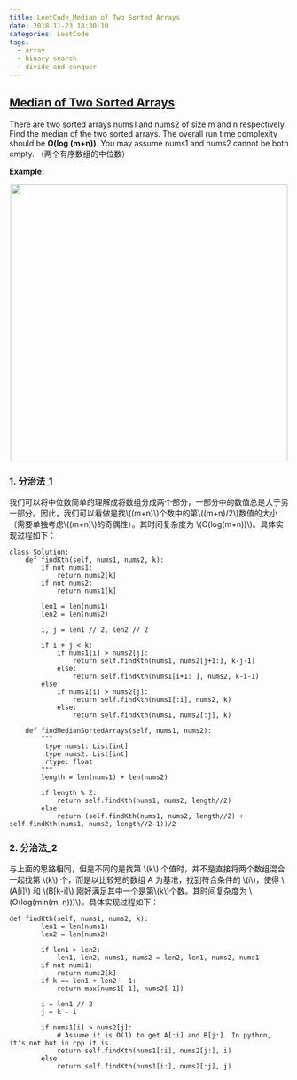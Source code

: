 ```yaml
---
title: LeetCode_Median of Two Sorted Arrays
date: 2018-11-23 18:30:10
categories: LeetCode
tags: 
  - array
  - binary search
  - divide and conquer
---
```


## [Median of Two Sorted Arrays](https://leetcode.com/problems/median-of-two-sorted-arrays/)

There are two sorted arrays nums1 and nums2 of size m and n respectively. Find the median of the two sorted arrays. The overall run time complexity should be **O(log (m+n))**. You may assume nums1 and nums2 cannot be both empty.
（两个有序数组的中位数）

<!--more-->

**Example:** 

<div align=center>
	<img src="/images/leetcode_4.png" width = "500" align=center/>
</div>

### 1. 分治法_1
我们可以将中位数简单的理解成将数组分成两个部分，一部分中的数值总是大于另一部分。因此，我们可以看做是找\\((m+n)\\)个数中的第\\((m+n)/2\\)数值的大小（需要单独考虑\\((m+n)\\)的奇偶性）。其时间复杂度为 \\(O(log(m+n))\\)。具体实现过程如下：
```
class Solution:
    def findKth(self, nums1, nums2, k):
        if not nums1:
            return nums2[k]
        if not nums2:
            return nums1[k]
        
        len1 = len(nums1)
        len2 = len(nums2)
        
        i, j = len1 // 2, len2 // 2
        
        if i + j < k:
            if nums1[i] > nums2[j]:
                return self.findKth(nums1, nums2[j+1:], k-j-1)
            else:
                return self.findKth(nums1[i+1: ], nums2, k-i-1)
        else:
            if nums1[i] > nums2[j]:
                return self.findKth(nums1[:i], nums2, k)
            else:
                return self.findKth(nums1, nums2[:j], k)
                
    def findMedianSortedArrays(self, nums1, nums2):
        """
        :type nums1: List[int]
        :type nums2: List[int]
        :rtype: float
        """
        length = len(nums1) + len(nums2)
        
        if length % 2:
            return self.findKth(nums1, nums2, length//2)
        else:
            return (self.findKth(nums1, nums2, length//2) + self.findKth(nums1, nums2, length//2-1))/2
```

### 2. 分治法_2
与上面的思路相同，但是不同的是找第 \\(k\\) 个值时，并不是直接将两个数组混合一起找第 \\(k\\) 个，而是以比较短的数组 A 为基准，找到符合条件的 \\(i\\)，使得 \\(A[i]\\) 和 \\(B[k-i]\\) 刚好满足其中一个是第\\(k\\)个数。其时间复杂度为 \\(O(log(min(m, n)))\\)。具体实现过程如下：
```
def findKth(self, nums1, nums2, k):
        len1 = len(nums1)
        len2 = len(nums2)
        
        if len1 > len2:
            len1, len2, nums1, nums2 = len2, len1, nums2, nums1
        if not nums1:
            return nums2[k]
        if k == len1 + len2 - 1:
            return max(nums1[-1], nums2[-1])
        
        i = len1 // 2
        j = k - i
        
        if nums1[i] > nums2[j]:
            # Assume it is O(1) to get A[:i] and B[j:]. In python, it's not but in cpp it is.
            return self.findKth(nums1[:i], nums2[j:], i)
        else:
            return self.findKth(nums1[i:], nums2[:j], j)
```




















